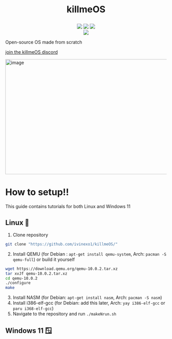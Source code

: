 # <p align="center" dir="auto">killmeOS</p>
<div align="center" dir="auto">
  <img src="https://img.shields.io/github/contributors/ivinexo1/killmeOS"></img>
  <img src="https://img.shields.io/github/commit-activity/w/ivinexo1/killmeOS"></img>
  <img src="https://img.shields.io/github/stars/ivinexo1/killmeOS"></img>
</div>

<div align="center" dir="auto">
  <img src="https://github.com/user-attachments/assets/c319f234-fbf6-473a-9af1-dc54adec1504"></img>
</div>

Open-source OS made from scratch

[join the killmeOS discord](http://discord.gg/cTumjQQkUp)

<img width="640" height="360" alt="image" src="https://github.com/user-attachments/assets/072e0721-a3fa-4b5e-a628-1a60e1012763" />

# How to setup!!
This guide contains tutorials for both Linux and Windows 11
## Linux 🐧

1. Clone repository
```bash
git clone "https://github.com/ivinexo1/killmeOS/"
```
2. Install QEMU (for Debian : ```apt-get install qemu-system```, Arch: ```pacman -S qemu-full```) or build it yourself
```bash
wget https://download.qemu.org/qemu-10.0.2.tar.xz
tar xvJf qemu-10.0.2.tar.xz
cd qemu-10.0.2
./configure
make
```
3. Install NASM (for Debian: ```apt-get install nasm```, Arch: ```pacman -S nasm```)
5. Install i386-elf-gcc (for Debian: add this later, Arch: ```yay i386-elf-gcc``` or ```paru i368-elf-gcc```)
6. Navigate to the repository and run ```./makeNrun.sh```

## Windows 11 🪟
